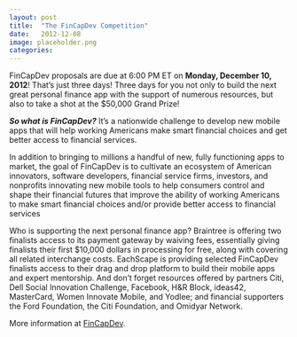 ```yaml
---
layout: post
title:  "The FinCapDev Competition"
date:   2012-12-08
image: placeholder.png
categories: 
---
```


FinCapDev proposals are due at 6:00 PM ET on **Monday, December 10, 2012**! That’s just three days! Three days for you not only to build the next great personal finance app with the support of numerous resources, but also to take a shot at the $50,000 Grand Prize!


__*So what is FinCapDev?*__ It’s a nationwide challenge to develop new mobile apps that will help working Americans make smart financial choices and get better access to financial services.


In addition to bringing to millions a handful of new, fully functioning apps to market, the goal of FinCapDev is to cultivate an ecosystem of American innovators, software developers, financial service firms, investors, and nonprofits innovating new mobile tools to help consumers control and shape their financial futures that improve the ability of working Americans to make smart financial choices and/or provide better access to financial services


Who is supporting the next personal finance app? Braintree is offering two finalists access to its payment gateway by waiving fees, essentially giving finalists their first $10,000 dollars in processing for free, along with covering all related interchange costs. EachScape is providing selected FinCapDev finalists access to their drag and drop platform to build their mobile apps and expert mentorship. And don’t forget resources offered by partners Citi, Dell Social Innovation Challenge, Facebook, H&amp;R Block, ideas42, MasterCard, Women Innovate Mobile, and Yodlee; and financial supporters the Ford Foundation, the Citi Foundation, and Omidyar Network.


More information at [FinCapDev](http://www.fincapdev.com/).